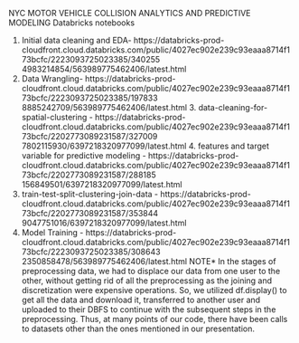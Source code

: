 NYC MOTOR VEHICLE COLLISION ANALYTICS AND PREDICTIVE MODELING Databricks notebooks
1. Initial data cleaning and EDA- https://databricks-prod- cloudfront.cloud.databricks.com/public/4027ec902e239c93eaaa8714f173bcfc/2223093725023385/340255 4983214854/563989775462406/latest.html
2. Data Wrangling- https://databricks-prod- cloudfront.cloud.databricks.com/public/4027ec902e239c93eaaa8714f173bcfc/2223093725023385/197833 8885242709/563989775462406/latest.html
3.⁠ ⁠data-cleaning-for-spatial-clustering - https://databricks-prod- cloudfront.cloud.databricks.com/public/4027ec902e239c93eaaa8714f173bcfc/2202773089231587/327009 7802115930/6397218320977099/latest.html
4.⁠ ⁠⁠features and target variable for predictive modeling - https://databricks-prod- cloudfront.cloud.databricks.com/public/4027ec902e239c93eaaa8714f173bcfc/2202773089231587/288185 156849501/6397218320977099/latest.html
5. ⁠train-test-split-clustering-join-data - https://databricks-prod- cloudfront.cloud.databricks.com/public/4027ec902e239c93eaaa8714f173bcfc/2202773089231587/353844 9047751016/6397218320977099/latest.html
6. Model Training - https://databricks-prod- cloudfront.cloud.databricks.com/public/4027ec902e239c93eaaa8714f173bcfc/2223093725023385/308643 2350858478/563989775462406/latest.html
NOTE*
In the stages of preprocessing data, we had to displace our data from one user to the other, without getting rid of all the preprocessing as the joining and discretization were expensive operations. So, we utilized df.display() to get all the data and download it, transferred to another user and uploaded to their DBFS to continue with the subsequent steps in the preprocessing. Thus, at many points of our code, there have been calls to datasets other than the ones mentioned in our presentation.
            
